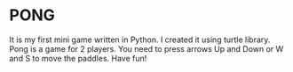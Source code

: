 # PONG
It is my first mini game written in Python. I created it using turtle library. Pong is a game for 2 players. You need to press arrows Up and Down or W and S to move the paddles. Have fun!
